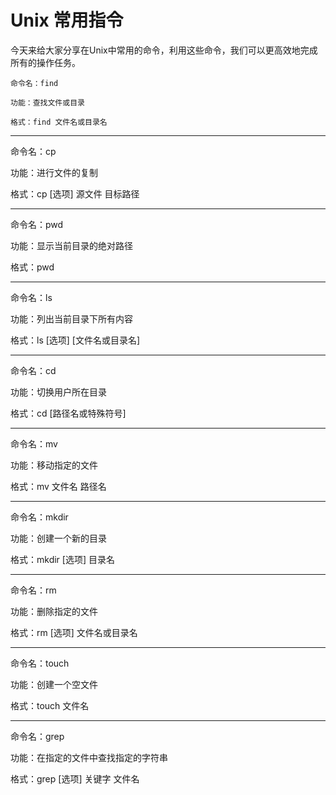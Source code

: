 # Unix 常用指令

今天来给大家分享在Unix中常用的命令，利用这些命令，我们可以更高效地完成所有的操作任务。

~~~
命令名：find

功能：查找文件或目录

格式：find 文件名或目录名
~~~
---

命令名：cp

功能：进行文件的复制

格式：cp [选项] 源文件 目标路径

---

命令名：pwd

功能：显示当前目录的绝对路径

格式：pwd

---

命令名：ls

功能：列出当前目录下所有内容

格式：ls [选项] [文件名或目录名]

---

命令名：cd

功能：切换用户所在目录

格式：cd [路径名或特殊符号]

---

命令名：mv

功能：移动指定的文件

格式：mv 文件名 路径名

---

命令名：mkdir

功能：创建一个新的目录

格式：mkdir [选项] 目录名

---

命令名：rm

功能：删除指定的文件

格式：rm [选项] 文件名或目录名

---

命令名：touch

功能：创建一个空文件

格式：touch 文件名

---

命令名：grep

功能：在指定的文件中查找指定的字符串

格式：grep [选项] 关键字 文件名
